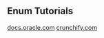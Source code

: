 ## Enum Tutorials

[docs.oracle.com](https://docs.oracle.com/javase/tutorial/java/javaOO/enum.html)
[crunchify.com](https://crunchify.com/why-and-for-what-should-i-use-enum-java-enum-examples/)